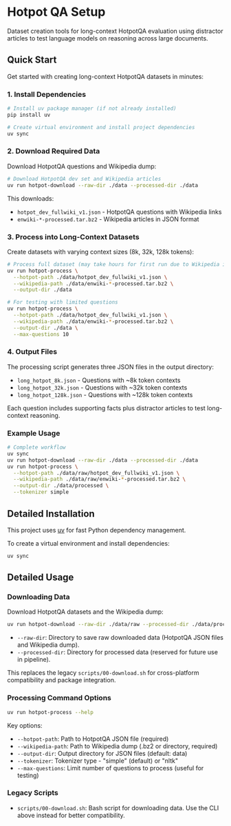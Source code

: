 # Hotpot QA Setup

Dataset creation tools for long-context HotpotQA evaluation using distractor articles to test language models on reasoning across large documents.

## Quick Start

Get started with creating long-context HotpotQA datasets in minutes:

### 1. Install Dependencies

```bash
# Install uv package manager (if not already installed)
pip install uv

# Create virtual environment and install project dependencies
uv sync
```

### 2. Download Required Data

Download HotpotQA questions and Wikipedia dump:

```bash
# Download HotpotQA dev set and Wikipedia articles
uv run hotpot-download --raw-dir ./data --processed-dir ./data
```

This downloads:
- `hotpot_dev_fullwiki_v1.json` - HotpotQA questions with Wikipedia links
- `enwiki-*-processed.tar.bz2` - Wikipedia articles in JSON format

### 3. Process into Long-Context Datasets

Create datasets with varying context sizes (8k, 32k, 128k tokens):

```bash
# Process full dataset (may take hours for first run due to Wikipedia indexing)
uv run hotpot-process \
  --hotpot-path ./data/hotpot_dev_fullwiki_v1.json \
  --wikipedia-path ./data/enwiki-*-processed.tar.bz2 \
  --output-dir ./data

# For testing with limited questions
uv run hotpot-process \
  --hotpot-path ./data/hotpot_dev_fullwiki_v1.json \
  --wikipedia-path ./data/enwiki-*-processed.tar.bz2 \
  --output-dir ./data \
  --max-questions 10
```

### 4. Output Files

The processing script generates three JSON files in the output directory:
- `long_hotpot_8k.json` - Questions with ~8k token contexts
- `long_hotpot_32k.json` - Questions with ~32k token contexts
- `long_hotpot_128k.json` - Questions with ~128k token contexts

Each question includes supporting facts plus distractor articles to test long-context reasoning.

### Example Usage

```bash
# Complete workflow
uv sync
uv run hotpot-download --raw-dir ./data --processed-dir ./data
uv run hotpot-process \
  --hotpot-path ./data/raw/hotpot_dev_fullwiki_v1.json \
  --wikipedia-path ./data/raw/enwiki-*-processed.tar.bz2 \
  --output-dir ./data/processed \
  --tokenizer simple
```

## Detailed Installation

This project uses [uv](https://github.com/astral-sh/uv) for fast Python dependency management.

To create a virtual environment and install dependencies:

```bash
uv sync
```

## Detailed Usage

### Downloading Data

Download HotpotQA datasets and the Wikipedia dump:

```bash
uv run hotpot-download --raw-dir ./data/raw --processed-dir ./data/processed
```

- `--raw-dir`: Directory to save raw downloaded data (HotpotQA JSON files and Wikipedia dump).
- `--processed-dir`: Directory for processed data (reserved for future use in pipeline).

This replaces the legacy `scripts/00-download.sh` for cross-platform compatibility and package integration.

### Processing Command Options

```bash
uv run hotpot-process --help
```

Key options:
- `--hotpot-path`: Path to HotpotQA JSON file (required)
- `--wikipedia-path`: Path to Wikipedia dump (.bz2 or directory, required)
- `--output-dir`: Output directory for JSON files (default: data)
- `--tokenizer`: Tokenizer type - "simple" (default) or "nltk"
- `--max-questions`: Limit number of questions to process (useful for testing)

### Legacy Scripts

- `scripts/00-download.sh`: Bash script for downloading data. Use the CLI above instead for better compatibility.

